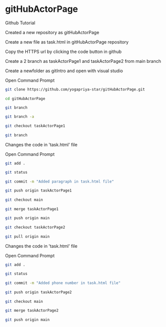 # gitHubActorPage
Github Tutorial

Created a new repository as gitHubActorPage

Create a new file as task.html in gitHubActorPage repository

Copy the HTTPS url by clicking the code button in github

Create a 2 branch as taskActorPage1 and taskActorPage2 from main branch

Create a newfolder as gitIntro and open with visual studio

Open Command Prompt
```bash
git clone https://github.com/yogapriya-star/gitHubActorPage.git
  
cd gitHubActorPage

git branch
  
git branch -a
  
git checkout taskActorPage1
  
git branch
```
  
Changes the code in 'task.html' file 

Open Command Prompt
```bash
git add .
  
git status
  
git commit -m "Added paragraph in task.html file"

git push origin taskActorPage1
  
git checkout main
  
git merge taskActorPage1
  
git push origin main
  
git checkout taskActorPage2
  
git pull origin main
```  
Changes the code in 'task.html' file 

Open Command Prompt
```bash
git add .
  
git status
  
git commit -m "Added phone number in task.html file"
  
git push origin taskActorPage2
  
git checkout main
  
git merge taskActorPage2
  
git push origin main
```
